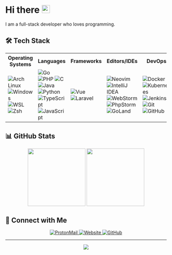 # Hi there <img src="https://media.giphy.com/media/hvRJCLFzcasrR4ia7z/giphy.gif" width="25px">

I am a full-stack developer who loves programming.

## 🛠️ Tech Stack

<table align="center">
  <tr>
    <th>Operating Systems</th>
    <th>Languages</th>
    <th>Frameworks</th>
    <th>Editors/IDEs</th>
    <th>DevOps</th>
  </tr>
  <tr>
    <td>
      <img alt="Arch Linux" src="https://img.shields.io/badge/-Arch%20Linux-1793D1?style=for-the-badge&logo=arch-linux&logoColor=white" />
      <img alt="Windows" src="https://img.shields.io/badge/-Windows-0078D6?style=for-the-badge&logo=windows&logoColor=white" />
      <img alt="WSL" src="https://img.shields.io/badge/-WSL-4D4D4D?style=for-the-badge&logo=windows-terminal&logoColor=white" />
      <img alt="Zsh" src="https://img.shields.io/badge/-Zsh-C5D928?style=for-the-badge&logo=gnu-bash&logoColor=black" />
    </td>
    <td>
      <img alt="Go" src="https://img.shields.io/badge/-Go-00ADD8?style=for-the-badge&logo=go&logoColor=white" />
      <img alt="PHP" src="https://img.shields.io/badge/-PHP-777BB4?style=for-the-badge&logo=php&logoColor=white" />
      <img alt="C" src="https://img.shields.io/badge/-C-A8B9CC?style=for-the-badge&logo=c&logoColor=white" />
      <img alt="Java" src="https://img.shields.io/badge/-Java-007396?style=for-the-badge&logo=java&logoColor=white" />
      <img alt="Python" src="https://img.shields.io/badge/-Python-3776AB?style=for-the-badge&logo=python&logoColor=white" />
      <img alt="TypeScript" src="https://img.shields.io/badge/-TypeScript-3178C6?style=for-the-badge&logo=typescript&logoColor=white" />
      <img alt="JavaScript" src="https://img.shields.io/badge/-JavaScript-F7DF1E?style=for-the-badge&logo=javascript&logoColor=black" />
    </td>
    <td>
      <img alt="Vue" src="https://img.shields.io/badge/-Vue.js-4FC08D?style=for-the-badge&logo=vue.js&logoColor=white" />
      <img alt="Laravel" src="https://img.shields.io/badge/-Laravel-FF2D20?style=for-the-badge&logo=laravel&logoColor=white" />
    </td>
    <td>
      <img alt="Neovim" src="https://img.shields.io/badge/-Neovim-57A143?style=for-the-badge&logo=neovim&logoColor=white" />
      <img alt="IntelliJ IDEA" src="https://img.shields.io/badge/-IntelliJ%20IDEA-000000?style=for-the-badge&logo=intellij-idea&logoColor=white" />
      <img alt="WebStorm" src="https://img.shields.io/badge/-WebStorm-000000?style=for-the-badge&logo=webstorm&logoColor=white" />
      <img alt="PhpStorm" src="https://img.shields.io/badge/-PhpStorm-000000?style=for-the-badge&logo=phpstorm&logoColor=white" />
      <img alt="GoLand" src="https://img.shields.io/badge/-GoLand-000000?style=for-the-badge&logo=goland&logoColor=white" />
    </td>
    <td>
      <img alt="Docker" src="https://img.shields.io/badge/-Docker-2496ED?style=for-the-badge&logo=docker&logoColor=white" />
      <img alt="Kubernetes" src="https://img.shields.io/badge/-Kubernetes-326CE5?style=for-the-badge&logo=kubernetes&logoColor=white" />
      <img alt="Jenkins" src="https://img.shields.io/badge/-Jenkins-D24939?style=for-the-badge&logo=jenkins&logoColor=white" />
      <img alt="Git" src="https://img.shields.io/badge/-Git-F05032?style=for-the-badge&logo=git&logoColor=white" />
      <img alt="GitHub" src="https://img.shields.io/badge/-GitHub-181717?style=for-the-badge&logo=github&logoColor=white" />
    </td>
  </tr>
</table>

## 📊 GitHub Stats

<div align="center">
  <img height="180em" src="https://github-readme-stats.vercel.app/api?username=artibix&show_icons=true&icon_color=0366d6&text_color=24292e&bg_color=ffffff&title_color=0366d6&include_all_commits=true&count_private=true"/>
  <img height="180em" src="https://github-readme-stats.vercel.app/api/top-langs/?username=artibix&layout=compact&langs_count=6&theme=default"/>
</div>

## 🤝 Connect with Me

<div align="center">
  <a href="mailto:artibix@proton.me">
    <img alt="ProtonMail" src="https://img.shields.io/badge/-ProtonMail-8B89CC?style=for-the-badge&logo=protonmail&logoColor=white" />
  </a>
  <a href="https://artibix.github.io">
    <img alt="Website" src="https://img.shields.io/badge/-Website-4285F4?style=for-the-badge&logo=google-chrome&logoColor=white" />
  </a>
  <a href="https://github.com/artibix">
    <img alt="GitHub" src="https://img.shields.io/badge/-GitHub-181717?style=for-the-badge&logo=github&logoColor=white" />
  </a>
</div>

---

<div align="center">
  <img src="https://komarev.com/ghpvc/?username=artibix&color=blue&style=flat-square&label=Profile+Views" />
</div>
